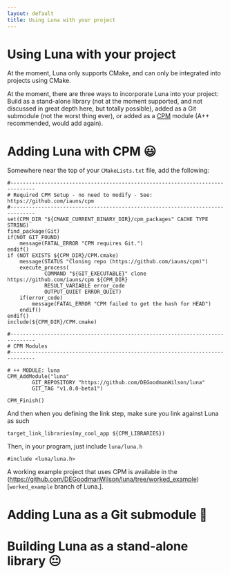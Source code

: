 ```yaml
---
layout: default
title: Using Luna with your project
---
```


# Using Luna with your project

At the moment, Luna only supports CMake, and can only be integrated into projects using CMake.

At the moment, there are three ways to incorporate Luna into your project: Build as a stand-alone library (not at the moment supported, and not discussed in great depth here, but totally possible), added as a Git submodule (not the worst thing ever), or added as a [CPM](http://www.cpm.rocks) module (A++ recommended, would add again).

# Adding Luna with CPM 😃

Somewhere near the top of your `CMakeLists.txt` file, add the following:

    #------------------------------------------------------------------------------
    # Required CPM Setup - no need to modify - See: https://github.com/iauns/cpm
    #------------------------------------------------------------------------------
    set(CPM_DIR "${CMAKE_CURRENT_BINARY_DIR}/cpm_packages" CACHE TYPE STRING)
    find_package(Git)
    if(NOT GIT_FOUND)
        message(FATAL_ERROR "CPM requires Git.")
    endif()
    if (NOT EXISTS ${CPM_DIR}/CPM.cmake)
        message(STATUS "Cloning repo (https://github.com/iauns/cpm)")
        execute_process(
                COMMAND "${GIT_EXECUTABLE}" clone https://github.com/iauns/cpm ${CPM_DIR}
                RESULT_VARIABLE error_code
                OUTPUT_QUIET ERROR_QUIET)
        if(error_code)
            message(FATAL_ERROR "CPM failed to get the hash for HEAD")
        endif()
    endif()
    include(${CPM_DIR}/CPM.cmake)

    #------------------------------------------------------------------------------
    # CPM Modules
    #------------------------------------------------------------------------------

    # ++ MODULE: luna
    CPM_AddModule("luna"
            GIT_REPOSITORY "https://github.com/DEGoodmanWilson/luna"
            GIT_TAG "v1.0.0-beta1")

    CPM_Finish()

And then when you defining the link step, make sure you link against Luna as such

    target_link_libraries(my_cool_app ${CPM_LIBRARIES})

Then, in your program, just include `luna/luna.h`

    #include <luna/luna.h>


A working example project that uses CPM is available in the (https://github.com/DEGoodmanWilson/luna/tree/worked_example)[`worked_example` branch of Luna.].

# Adding Luna as a Git submodule 🙂

# Building Luna as a stand-alone library 😐


